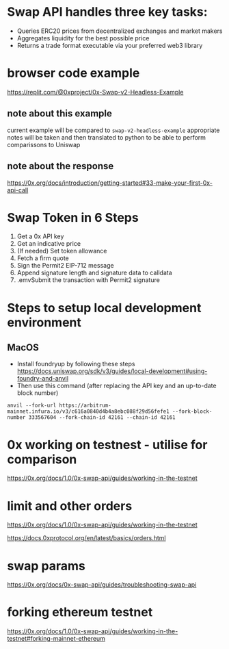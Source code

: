 # Swap API handles three key tasks:

- Queries ERC20 prices from decentralized exchanges and market makers
- Aggregates liquidity for the best possible price
- Returns a trade format executable via your preferred web3 library

# browser code example

https://replit.com/@0xproject/0x-Swap-v2-Headless-Example

## note about this example

current example will be compared to `swap-v2-headless-example`
appropriate notes will be taken and then translated to python to be able to perform comparissons to Uniswap

## note about the response

https://0x.org/docs/introduction/getting-started#33-make-your-first-0x-api-call

# Swap Token in 6 Steps

1. Get a 0x API key
2. Get an indicative price
3. (If needed) Set token allowance
4. Fetch a firm quote
5. Sign the Permit2 EIP-712 message
6. Append signature length and signature data to calldata
7. .emvSubmit the transaction with Permit2 signature

# Steps to setup local development environment

## MacOS

- Install foundryup by following these steps
  https://docs.uniswap.org/sdk/v3/guides/local-development#using-foundry-and-anvil
- Then use this command (after replacing the API key and an up-to-date block number)

```shell
anvil --fork-url https://arbitrum-mainnet.infura.io/v3/c616a0840d4b4a8ebc088f29d56fefe1 --fork-block-number 333567604 --fork-chain-id 42161 --chain-id 42161
```

# 0x working on testnest - utilise for comparison

https://0x.org/docs/1.0/0x-swap-api/guides/working-in-the-testnet

# limit and other orders

https://0x.org/docs/1.0/0x-swap-api/guides/working-in-the-testnet

https://docs.0xprotocol.org/en/latest/basics/orders.html

# swap params

https://0x.org/docs/0x-swap-api/guides/troubleshooting-swap-api

# forking ethereum testnet

https://0x.org/docs/1.0/0x-swap-api/guides/working-in-the-testnet#forking-mainnet-ethereum
